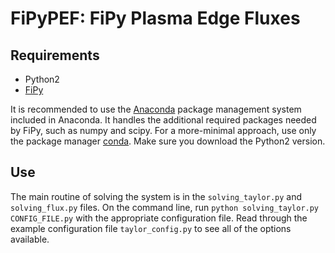 # FiPyPEF: FiPy Plasma Edge Fluxes

## Requirements
* Python2
* [FiPy](https://www.ctcms.nist.gov/fipy/ "FiPy Homepage")

It is recommended to use the [Anaconda](https://www.anaconda.com/download/ "Download Anaconda") package management system included in Anaconda.
It handles the additional required packages needed by FiPy, such as numpy and scipy.
For a more-minimal approach, use only the package manager [conda](https://conda.io/miniconda.html "Download Miniconda").
Make sure you download the Python2 version.

## Use
The main routine of solving the system is in the `solving_taylor.py` and `solving_flux.py` files.
On the command line, run `python solving_taylor.py CONFIG_FILE.py` with the appropriate configuration file.
Read through the example configuration file `taylor_config.py` to see all of the options available.

